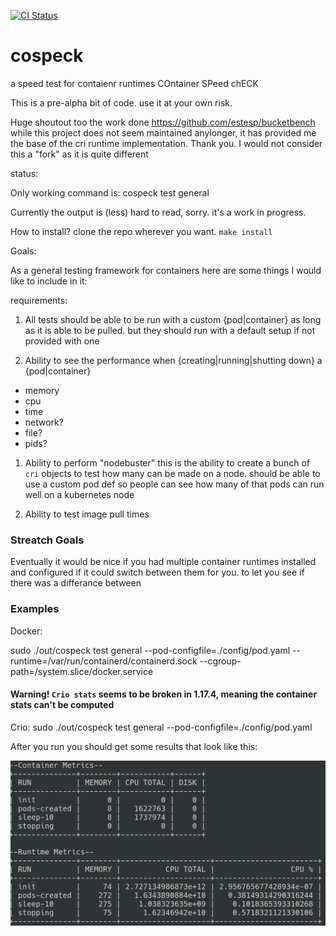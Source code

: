 [![CI Status](https://github.com/Klaven/cospeck/workflows/Go/badge.svg)](https://github.com/Klaven/cospeck/actions)

# cospeck
a speed test for contaienr runtimes COntainer SPeed chECK

This is a pre-alpha bit of code. use it at your own risk.

Huge shoutout too the work done https://github.com/estesp/bucketbench while this project does not seem maintained anylonger, it has provided me the base of the cri runtime implementation. Thank you. I would not consider this a "fork" as it is quite different

status: 

Only working command is:
cospeck test general

Currently the output is (less) hard to read, sorry. it's a work in progress.

How to install?
clone the repo wherever you want.
`make install`


Goals:

As a general testing framework for containers here are some things I would like to include in it:

requirements:
 1) All tests should be able to be run with a custom {pod|container} as long as it is able to be pulled. but they should run with a default setup if not provided with one

 1) Ability to see the performance when {creating|running|shutting down} a {pod|container}
 - memory
 - cpu
 - time
 - network?
 - file?
 - pids?

 1) Ability to perform "nodebuster" 
 this is the ability to create a bunch of `cri` objects to test how many can be made on a node. should be able to use a custom pod def so people can see how many of that pods can run well on a kubernetes node

 1) Ability to test image pull times


### Streatch Goals

Eventually it would be nice if you had multiple container runtimes installed and configured if it could switch between them for you. to let you see if there was a differance between 


### Examples

Docker:
 
sudo ./out/cospeck test general --pod-configfile=./config/pod.yaml --runtime=/var/run/containerd/containerd.sock --cgroup-path=/system.slice/docker.service

#### Warning! `Crio stats` seems to be broken in 1.17.4, meaning the container stats can't be computed
Crio:
sudo ./out/cospeck test general --pod-configfile=./config/pod.yaml

After you run you should get some results that look like this:

![cospec output](docs/images/cospeck.png)